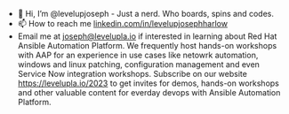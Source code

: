 - 👋 Hi, I’m @levelupjoseph - Just a nerd. Who boards, spins and codes.  
- 📫 How to reach me [linkedin.com/in/levelupjosephharlow](https://www.linkedin.com/in/levelupjosephharlow/)
- Email me at joseph@levelupla.io if interested in learning about Red Hat Ansible Automation Platform. We frequently host hands-on workshops with AAP for an experience in use cases like netowrk automation, windows and linux patching, configuration management and even Service Now integration workshops. Subscribe on our website https://levelupla.io/2023 to get invites for demos, hands-on workshops and other valuable content for everday devops with Ansible Automation Platform. 
  

<!---
levelupjoseph/levelupjoseph is a ✨ special ✨ repository because its `README.md` (this file) appears on your GitHub profile.
You can click the Preview link to take a look at your changes.
--->
